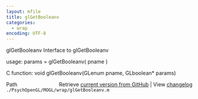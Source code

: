 ```yaml
---
layout: mfile
title: glGetBooleanv
categories:
  - wrap
encoding: UTF-8
---
```


glGetBooleanv  Interface to glGetBooleanv  

usage:  params = glGetBooleanv( pname )  

C function:  void glGetBooleanv(GLenum pname, GLboolean\* params)  


<div class="code_header" style="text-align:right;">
  <span style="float:left;">Path&nbsp;&nbsp;</span> <span class="counter">Retrieve <a href=
  "https://raw.github.com/Psychtoolbox-3/Psychtoolbox-3/beta/./PsychOpenGL/MOGL/wrap/glGetBooleanv.m">current version from GitHub</a> | View <a href=
  "https://github.com/Psychtoolbox-3/Psychtoolbox-3/commits/beta/./PsychOpenGL/MOGL/wrap/glGetBooleanv.m">changelog</a></span>
</div>
<div class="code">
  <code>./PsychOpenGL/MOGL/wrap/glGetBooleanv.m</code>
</div>
